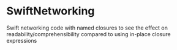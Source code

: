 SwiftNetworking
===============

Swift networking code with named closures to see the effect on readability/comprehensibility compared to using in-place closure expressions
